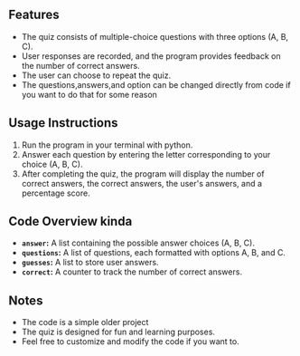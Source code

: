 ## Features
- The quiz consists of multiple-choice questions with three options (A, B, C).
- User responses are recorded, and the program provides feedback on the number of correct answers.
- The user can choose to repeat the quiz.
- The questions,answers,and option can be changed directly from code if you want to do that for some reason

## Usage Instructions
1. Run the program in your terminal with python.
2. Answer each question by entering the letter corresponding to your choice (A, B, C).
3. After completing the quiz, the program will display the number of correct answers, the correct answers, the user's answers, and a percentage score.

## Code Overview kinda
- **`answer`:** A list containing the possible answer choices (A, B, C).
- **`questions`:** A list of questions, each formatted with options A, B, and C.
- **`guesses`:** A list to store user answers.
- **`correct`:** A counter to track the number of correct answers.

## Notes
- The code is a simple older project
- The quiz is designed for fun and learning purposes.
- Feel free to customize and modify the code if you want to.
